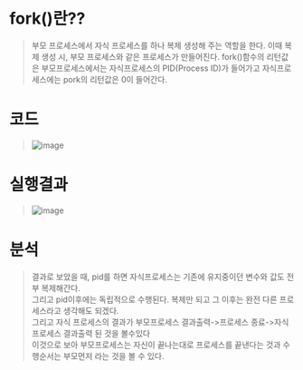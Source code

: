 # fork()란??
> 부모 프로세스에서 자식 프로세스를 하나 복제 생성해 주는 역할을 한다.
> 이때 복제 생성 시, 부모 프로세스와 같은 프로세스가 만들어진다.
> fork()함수의 리턴값은 부모프로세스에서는 자식프로세스의 PID(Process ID)가 들어가고
> 자식프로세스에는 pork의 리턴값은 0이 들어간다.

# 코드
> ![image](https://user-images.githubusercontent.com/79188587/165891102-6d9e6f37-3f65-42c7-b128-385e842aa077.png)

# 실행결과
> ![image](https://user-images.githubusercontent.com/79188587/165890916-71d4caee-208e-4a20-b212-119e924509f2.png)

# 분석
> 결과로 보았을 때, pid를 하면 자식프로세스는 기존에 유지중이던 변수와 값도 전부 복제해간다.<br/>
> 그리고 pid이후에는 독립적으로 수행된다. 복제만 되고 그 이후는 완전 다른 프로세스라고 생각해도 되겠다.<br/>
> 그리고 자식 프로세스의 결과가 부모프로세스 결과출력->프로세스 종료->자식프로세스 결과출력 된 것을 볼수있다<br/>
> 이것으로 보아 부모프로세스는 자신이 끝나는대로 프로세스를 끝낸다는 것과 수행순서는 부모먼저 라는 것을 볼 수 있다.<br/>
